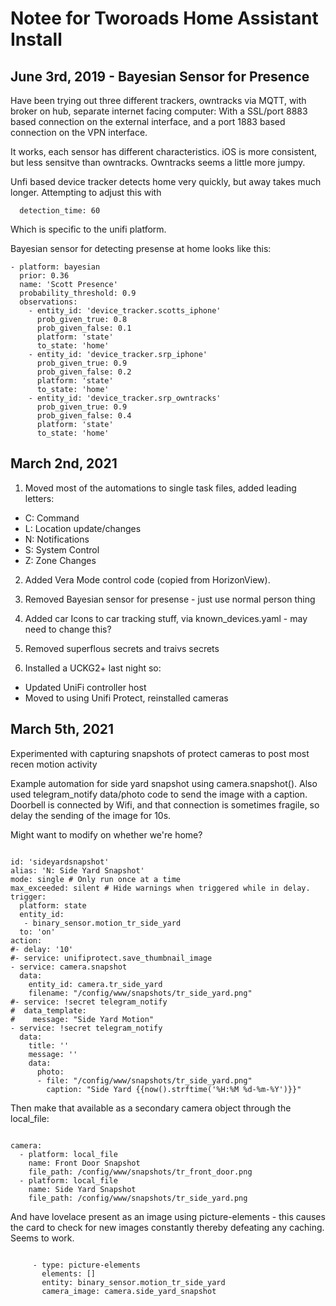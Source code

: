 # Notee for Tworoads Home Assistant Install

## June 3rd, 2019 - Bayesian Sensor for Presence

Have been trying out three different trackers, owntracks via MQTT, with broker on hub, separate internet facing computer:
With a SSL/port 8883 based connection on the external interface, and a port 1883 based connection on the VPN interface.

It works, each sensor has different characteristics.  iOS is more consistent, but less sensitve than owntracks.  Owntracks
seems a little more jumpy.

Unfi based device tracker detects home very quickly, but away takes much longer.  Attempting to adjust this with

```
  detection_time: 60
```

Which is specific to the unifi platform.

Bayesian sensor for detecting presense at home looks like this:

```
- platform: bayesian
  prior: 0.36
  name: 'Scott Presence'
  probability_threshold: 0.9
  observations:
    - entity_id: 'device_tracker.scotts_iphone'
      prob_given_true: 0.8
      prob_given_false: 0.1
      platform: 'state'
      to_state: 'home'
    - entity_id: 'device_tracker.srp_iphone'
      prob_given_true: 0.9
      prob_given_false: 0.2
      platform: 'state'
      to_state: 'home'
    - entity_id: 'device_tracker.srp_owntracks'
      prob_given_true: 0.9
      prob_given_false: 0.4
      platform: 'state'
      to_state: 'home'
```

## March 2nd, 2021

1. Moved most of the automations to single task files, added leading letters:

  - C: Command
  - L: Location update/changes
  - N: Notifications
  - S: System Control
  - Z: Zone Changes

2. Added Vera Mode control code (copied from HorizonView).

3. Removed Bayesian sensor for presense - just use normal person thing

4. Added car Icons to car tracking stuff, via known_devices.yaml - may need to change this?

5. Removed superflous secrets and traivs secrets

6. Installed a UCKG2+ last night so:

  - Updated UniFi controller host
  - Moved to using Unifi Protect, reinstalled cameras

## March 5th, 2021

Experimented with capturing snapshots of protect cameras to post most recen motion activity

Example automation for side yard snapshot using camera.snapshot().
Also used telegram_notify data/photo code to send the image with a caption.
Doorbell is connected by Wifi, and that connection is sometimes fragile, so
delay the sending of the image for 10s.

Might want to modify on whether we're home?

```

id: 'sideyardsnapshot'
alias: 'N: Side Yard Snapshot'
mode: single # Only run once at a time  
max_exceeded: silent # Hide warnings when triggered while in delay.
trigger:
  platform: state
  entity_id:
   - binary_sensor.motion_tr_side_yard
  to: 'on'
action:
#- delay: '10'
#- service: unifiprotect.save_thumbnail_image
- service: camera.snapshot
  data:
    entity_id: camera.tr_side_yard
    filename: "/config/www/snapshots/tr_side_yard.png"
#- service: !secret telegram_notify
#  data_template:
#    message: "Side Yard Motion"
- service: !secret telegram_notify
  data:
    title: ''
    message: ''
    data:
      photo:
      - file: "/config/www/snapshots/tr_side_yard.png"
        caption: "Side Yard {{now().strftime('%H:%M %d-%m-%Y')}}"

```

Then make that available as a secondary camera object through the local_file:

```

camera:
  - platform: local_file             
    name: Front Door Snapshot
    file_path: /config/www/snapshots/tr_front_door.png
  - platform: local_file                                                    
    name: Side Yard Snapshot
    file_path: /config/www/snapshots/tr_side_yard.png

```

And have lovelace present as an image using picture-elements - this causes the card to check for new 
images constantly thereby defeating any caching.  Seems to work.

```

     - type: picture-elements
       elements: []                 
       entity: binary_sensor.motion_tr_side_yard
       camera_image: camera.side_yard_snapshot


```
